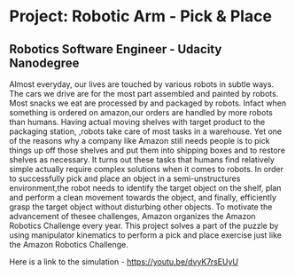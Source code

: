 # Project: Robotic Arm - Pick & Place
## Robotics Software Engineer - Udacity Nanodegree
Almost everyday, our lives are touched by various robots in subtle ways. The cars we drive are for the most part assembled and painted by robots. Most snacks we eat are processed by and packaged by robots. Infact when something is ordered on amazon,our orders are handled by more robots than humans. Having actual moving shelves with target product to the packaging station, ,robots take care of most tasks in a warehouse. Yet one of the reasons why a company like Amazon still needs people is to pick things up off those shelves and put them into shipping boxes and to restore shelves as necessary. It turns out these tasks that humans find relatively simple actually require complex solutions when it comes to robots. In order to successfully pick and place an object in a semi-unstructures environment,the robot needs to identify the target object on the shelf, plan and perform a clean movement towards the object, and finally, efficiently grasp the target object without disturbing other objects. To motivate the advancement of thesee challenges, Amazon organizes the Amazon Robotics Challenge every year. This project solves a part of the puzzle by using manipulator kinematics to perform a pick and place exercise just like the Amazon Robotics Challenge.

Here is a link to the simulation - https://youtu.be/dvyK7rsEUyU
